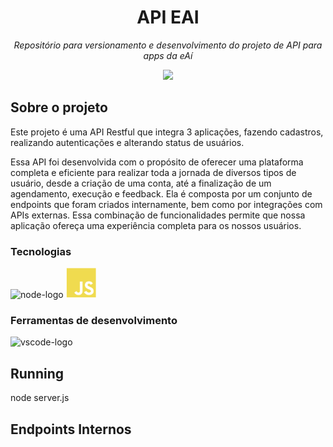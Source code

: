<h1 align="center">API EAI</h1>
<p align="center"><i>Repositório para versionamento e desenvolvimento do projeto de API para apps da eAí</i></p>

<p align="center">
  <img src="https://cdn.discordapp.com/attachments/1030689922681688175/1143231958650998834/florid-repository-graph.gif" />
</p>

##  Sobre o projeto

Este projeto é uma API Restful que integra 3 aplicações, fazendo cadastros, realizando autenticações e alterando status de usuários.

Essa API foi desenvolvida com o propósito de oferecer uma plataforma completa e eficiente para realizar toda a jornada de diversos tipos de usuário, desde a criação de uma conta, até a finalização de um agendamento, execução e feedback. Ela é composta por um conjunto de endpoints que foram criados internamente, bem como por integrações com APIs externas. Essa combinação de funcionalidades permite que nossa aplicação ofereça uma experiência completa para os nossos usuários.



### Tecnologias
<p display="inline-block">
  <img width="48" src="https://cdn.jsdelivr.net/gh/devicons/devicon/icons/nodejs/nodejs-original.svg" alt="node-logo"/>
  <img width="48" src="https://raw.githubusercontent.com/devicons/devicon/master/icons/javascript/javascript-plain.svg" alt="js-logo"/>
</p>
                                                                                                  
### Ferramentas de desenvolvimento

<p display="inline-block">
  <img width="48" src="https://upload.wikimedia.org/wikipedia/commons/thumb/9/9a/Visual_Studio_Code_1.35_icon.svg/2048px-Visual_Studio_Code_1.35_icon.svg.png" alt="vscode-logo"/>
</p>

## Running
node server.js

## Endpoints Internos



